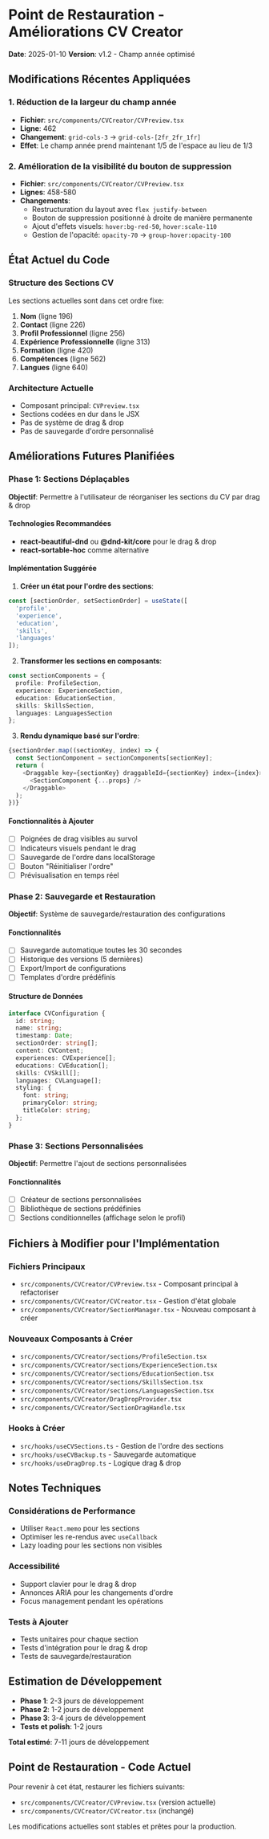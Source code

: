 # Point de Restauration - Améliorations CV Creator

**Date**: 2025-01-10
**Version**: v1.2 - Champ année optimisé

## Modifications Récentes Appliquées

### 1. Réduction de la largeur du champ année
- **Fichier**: `src/components/CVCreator/CVPreview.tsx`
- **Ligne**: 462
- **Changement**: `grid-cols-3` → `grid-cols-[2fr_2fr_1fr]`
- **Effet**: Le champ année prend maintenant 1/5 de l'espace au lieu de 1/3

### 2. Amélioration de la visibilité du bouton de suppression
- **Fichier**: `src/components/CVCreator/CVPreview.tsx`
- **Lignes**: 458-580
- **Changements**:
  - Restructuration du layout avec `flex justify-between`
  - Bouton de suppression positionné à droite de manière permanente
  - Ajout d'effets visuels: `hover:bg-red-50`, `hover:scale-110`
  - Gestion de l'opacité: `opacity-70` → `group-hover:opacity-100`

## État Actuel du Code

### Structure des Sections CV
Les sections actuelles sont dans cet ordre fixe:
1. **Nom** (ligne 196)
2. **Contact** (ligne 226)
3. **Profil Professionnel** (ligne 256)
4. **Expérience Professionnelle** (ligne 313)
5. **Formation** (ligne 420)
6. **Compétences** (ligne 562)
7. **Langues** (ligne 640)

### Architecture Actuelle
- Composant principal: `CVPreview.tsx`
- Sections codées en dur dans le JSX
- Pas de système de drag & drop
- Pas de sauvegarde d'ordre personnalisé

## Améliorations Futures Planifiées

### Phase 1: Sections Déplaçables
**Objectif**: Permettre à l'utilisateur de réorganiser les sections du CV par drag & drop

#### Technologies Recommandées
- **react-beautiful-dnd** ou **@dnd-kit/core** pour le drag & drop
- **react-sortable-hoc** comme alternative

#### Implémentation Suggérée
1. **Créer un état pour l'ordre des sections**:
```typescript
const [sectionOrder, setSectionOrder] = useState([
  'profile',
  'experience', 
  'education',
  'skills',
  'languages'
]);
```

2. **Transformer les sections en composants**:
```typescript
const sectionComponents = {
  profile: ProfileSection,
  experience: ExperienceSection,
  education: EducationSection,
  skills: SkillsSection,
  languages: LanguagesSection
};
```

3. **Rendu dynamique basé sur l'ordre**:
```typescript
{sectionOrder.map((sectionKey, index) => {
  const SectionComponent = sectionComponents[sectionKey];
  return (
    <Draggable key={sectionKey} draggableId={sectionKey} index={index}>
      <SectionComponent {...props} />
    </Draggable>
  );
})}
```

#### Fonctionnalités à Ajouter
- [ ] Poignées de drag visibles au survol
- [ ] Indicateurs visuels pendant le drag
- [ ] Sauvegarde de l'ordre dans localStorage
- [ ] Bouton "Réinitialiser l'ordre"
- [ ] Prévisualisation en temps réel

### Phase 2: Sauvegarde et Restauration
**Objectif**: Système de sauvegarde/restauration des configurations

#### Fonctionnalités
- [ ] Sauvegarde automatique toutes les 30 secondes
- [ ] Historique des versions (5 dernières)
- [ ] Export/Import de configurations
- [ ] Templates d'ordre prédéfinis

#### Structure de Données
```typescript
interface CVConfiguration {
  id: string;
  name: string;
  timestamp: Date;
  sectionOrder: string[];
  content: CVContent;
  experiences: CVExperience[];
  educations: CVEducation[];
  skills: CVSkill[];
  languages: CVLanguage[];
  styling: {
    font: string;
    primaryColor: string;
    titleColor: string;
  };
}
```

### Phase 3: Sections Personnalisées
**Objectif**: Permettre l'ajout de sections personnalisées

#### Fonctionnalités
- [ ] Créateur de sections personnalisées
- [ ] Bibliothèque de sections prédéfinies
- [ ] Sections conditionnelles (affichage selon le profil)

## Fichiers à Modifier pour l'Implémentation

### Fichiers Principaux
- `src/components/CVCreator/CVPreview.tsx` - Composant principal à refactoriser
- `src/components/CVCreator/CVCreator.tsx` - Gestion d'état globale
- `src/components/CVCreator/SectionManager.tsx` - Nouveau composant à créer

### Nouveaux Composants à Créer
- `src/components/CVCreator/sections/ProfileSection.tsx`
- `src/components/CVCreator/sections/ExperienceSection.tsx`
- `src/components/CVCreator/sections/EducationSection.tsx`
- `src/components/CVCreator/sections/SkillsSection.tsx`
- `src/components/CVCreator/sections/LanguagesSection.tsx`
- `src/components/CVCreator/DragDropProvider.tsx`
- `src/components/CVCreator/SectionDragHandle.tsx`

### Hooks à Créer
- `src/hooks/useCVSections.ts` - Gestion de l'ordre des sections
- `src/hooks/useCVBackup.ts` - Sauvegarde automatique
- `src/hooks/useDragDrop.ts` - Logique drag & drop

## Notes Techniques

### Considérations de Performance
- Utiliser `React.memo` pour les sections
- Optimiser les re-rendus avec `useCallback`
- Lazy loading pour les sections non visibles

### Accessibilité
- Support clavier pour le drag & drop
- Annonces ARIA pour les changements d'ordre
- Focus management pendant les opérations

### Tests à Ajouter
- Tests unitaires pour chaque section
- Tests d'intégration pour le drag & drop
- Tests de sauvegarde/restauration

## Estimation de Développement
- **Phase 1**: 2-3 jours de développement
- **Phase 2**: 1-2 jours de développement  
- **Phase 3**: 3-4 jours de développement
- **Tests et polish**: 1-2 jours

**Total estimé**: 7-11 jours de développement

## Point de Restauration - Code Actuel
Pour revenir à cet état, restaurer les fichiers suivants:
- `src/components/CVCreator/CVPreview.tsx` (version actuelle)
- `src/components/CVCreator/CVCreator.tsx` (inchangé)

Les modifications actuelles sont stables et prêtes pour la production.